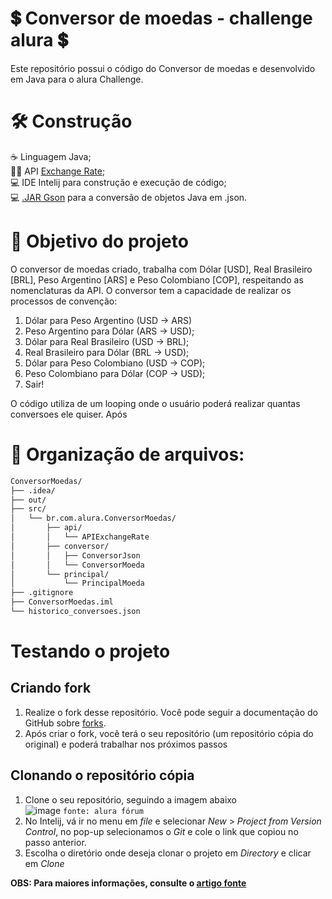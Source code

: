 # 💲 Conversor de moedas - challenge alura 💲
Este repositório possui o código do Conversor de moedas e desenvolvido em Java para o alura Challenge. 

# 🛠 Construção
☕ Linguagem Java;  
👩‍💻 API [Exchange Rate](https://www.exchangerate-api.com/);  
💻 IDE Intelij para construção e execução de código;   
💻 [.JAR Gson](https://mvnrepository.com/artifact/com.google.code.gson/gson/2.11.0) para a conversão de objetos Java em .json.

# 🏹 Objetivo do projeto
O conversor de moedas criado, trabalha com Dólar [USD], Real Brasileiro [BRL], Peso Argentino [ARS] e Peso Colombiano [COP], respeitando as nomenclaturas da API. O conversor tem a capacidade de realizar os processos de convenção:
1. Dólar para Peso Argentino (USD → ARS)
2. Peso Argentino para Dólar (ARS → USD);
3. Dólar para Real Brasileiro (USD → BRL);
4. Real Brasileiro para Dólar (BRL → USD);
5. Dólar para Peso Colombiano (USD → COP);
6. Peso Colombiano para Dólar (COP → USD);
7. Sair!

O código utiliza de um looping onde o usuário poderá realizar quantas conversoes ele quiser. Após 

# 📂 Organização de arquivos: 
```bash
ConversorMoedas/
├── .idea/
├── out/
├── src/
│   └── br.com.alura.ConversorMoedas/
│       ├── api/
│       │   └── APIExchangeRate
│       ├── conversor/
│       │   ├── ConversorJson
│       │   └── ConversorMoeda
│       └── principal/
│           └── PrincipalMoeda
├── .gitignore
├── ConversorMoedas.iml
└── historico_conversoes.json
```

# Testando o projeto 

## Criando fork
1. Realize o fork desse repositório. Você pode seguir a documentação do GitHub sobre [forks](https://docs.github.com/pt/pull-requests/collaborating-with-pull-requests/working-with-forks/fork-a-repo).
2. Após criar o fork, você terá o seu repositório (um repositório cópia do original) e poderá trabalhar nos próximos passos
## Clonando o repositório cópia
1. Clone o seu repositório, seguindo a imagem abaixo  
![image](https://github.com/user-attachments/assets/f6b353df-4cc1-41a0-8abc-f46719244cf3) ``fonte: alura fórum``
2. No Intelij, vá ir no menu em _file_ e selecionar _New_ > _Project from Version Control_, no pop-up selecionamos o _Git_ e cole o link que copiou no passo anterior.
3. Escolha o diretório onde deseja clonar o projeto em _Directory_ e clicar em _Clone_

__OBS: Para maiores informações, consulte o [artigo fonte](https://cursos.alura.com.br/forum/topico-importacao-do-github-para-o-intellij-433529)__

